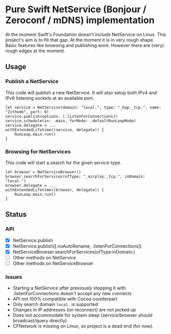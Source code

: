 # Pure Swift NetService (Bonjour / Zeroconf / mDNS) implementation

At the moment Swift's Foundation doesn't include NetService on Linux. This project's aim is to fill that gap. At the moment it is in very rough shape. Basic features like browsing and publishing work. However there are (very) rough edges at the moment.

## Usage

### Publish a NetService

This code will publish a new NetService. It will also setup both IPv4 and IPv6 listening sockets at an available port.

    let service = NetService(domain: "local.", type: "_hap._tcp.", name: "Zithoek", port: 0)
    service.publish(options: [.listenForConnections])
    service.schedule(in: .main, forMode: .defaultRunLoopMode)
    service.delegate = ...
    withExtendedLifetime((service, delegate)) {
        RunLoop.main.run()
    }

### Browsing for NetServices

This code will start a search for the given service type.

    let browser = NetServiceBrowser()
    browser.searchForServices(ofType: "_airplay._tcp.", inDomain: "local.")
    browser.delegate = ...
    withExtendedLifetime((browser, delegate)) {
        RunLoop.main.run()
    }

## Status

### API

* [x] NetService.publish
* [x] NetService.publish([.noAutoRename, .listenForConnections])
* [x] NetServiceBrowser.searchForServices(ofType:inDomain:)
* [ ] Other methods on NetService
* [ ] Other methods on NetServiceBrowser

### Issues

* Starting a NetService after previously stopping it with .listenForConnections doesn't accept any new connects
* API not 100% compatible with Cocoa counterpart
* Only search domain ``local.`` is supported
* Changes in IP addresses (on reconnect) are not picked up
* Does not accommodate for system sleep (service/browser should broadcast/query directly)
* CFNetwork is missing on Linux, so project is a dead end (for now).
